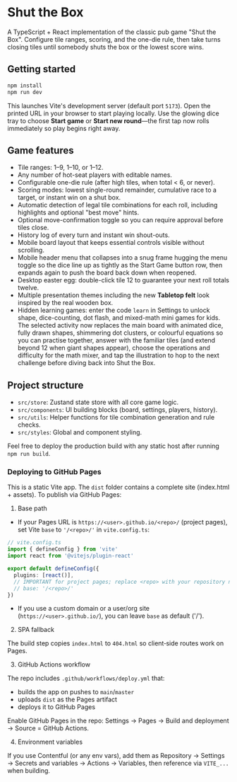 # Shut the Box

A TypeScript + React implementation of the classic pub game "Shut the Box". Configure tile ranges, scoring, and the one-die rule, then take turns closing tiles until somebody shuts the box or the lowest score wins.

## Getting started

```bash
npm install
npm run dev
```

This launches Vite's development server (default port `5173`). Open the printed URL in your browser to start playing locally. Use the glowing dice tray to choose **Start game** or **Start new round**—the first tap now rolls immediately so play begins right away.

## Game features

- Tile ranges: 1–9, 1–10, or 1–12.
- Any number of hot-seat players with editable names.
- Configurable one-die rule (after high tiles, when total &lt; 6, or never).
- Scoring modes: lowest single-round remainder, cumulative race to a target, or instant win on a shut box.
- Automatic detection of legal tile combinations for each roll, including highlights and optional "best move" hints.
- Optional move-confirmation toggle so you can require approval before tiles close.
- History log of every turn and instant win shout-outs.
- Mobile board layout that keeps essential controls visible without scrolling.
- Mobile header menu that collapses into a snug frame hugging the menu toggle so the dice line up as tightly as the Start Game button row, then expands again to push the board back down when reopened.
- Desktop easter egg: double-click tile 12 to guarantee your next roll totals twelve.
- Multiple presentation themes including the new **Tabletop felt** look inspired by the real wooden box.
- Hidden learning games: enter the code `learn` in Settings to unlock shape, dice-counting, dot flash, and mixed-math mini games for kids. The selected activity now replaces the main board with animated dice, fully drawn shapes, shimmering dot clusters, or colourful equations so you can practise together, answer with the familiar tiles (and extend beyond 12 when giant shapes appear), choose the operations and difficulty for the math mixer, and tap the illustration to hop to the next challenge before diving back into Shut the Box.

## Project structure

- `src/store`: Zustand state store with all core game logic.
- `src/components`: UI building blocks (board, settings, players, history).
- `src/utils`: Helper functions for tile combination generation and rule checks.
- `src/styles`: Global and component styling.

Feel free to deploy the production build with any static host after running `npm run build`.
### Deploying to GitHub Pages

This is a static Vite app. The `dist` folder contains a complete site (index.html + assets). To publish via GitHub Pages:

1) Base path

- If your Pages URL is `https://<user>.github.io/<repo>/` (project pages), set Vite `base` to `'/<repo>/'` in `vite.config.ts`:

```ts
// vite.config.ts
import { defineConfig } from 'vite'
import react from '@vitejs/plugin-react'

export default defineConfig({
  plugins: [react()],
  // IMPORTANT for project pages; replace <repo> with your repository name
  // base: '/<repo>/'
})
```

- If you use a custom domain or a user/org site (`https://<user>.github.io/`), you can leave `base` as default ('/').

2) SPA fallback

The build step copies `index.html` to `404.html` so client‑side routes work on Pages.

3) GitHub Actions workflow

The repo includes `.github/workflows/deploy.yml` that:
- builds the app on pushes to `main`/`master`
- uploads `dist` as the Pages artifact
- deploys it to GitHub Pages

Enable GitHub Pages in the repo: Settings → Pages → Build and deployment → Source = GitHub Actions.

4) Environment variables

If you use Contentful (or any env vars), add them as Repository → Settings → Secrets and variables → Actions → Variables, then reference via `VITE_...` when building.
